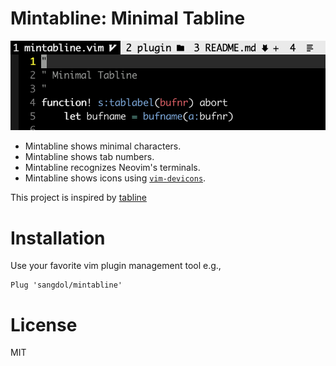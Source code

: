 Mintabline: Minimal Tabline
===

![mintabline screenshot](/screenshots/mintabline.png)

* Mintabline shows minimal characters.
* Mintabline shows tab numbers.
* Mintabline recognizes Neovim's terminals.
* Mintabline shows icons using [`vim-devicons`](https://github.com/ryanoasis/vim-devicons).

This project is inspired by [tabline](https://github.com/Sangdol/tabline.vim)

Installation
===

Use your favorite vim plugin management tool e.g.,

```vim
Plug 'sangdol/mintabline'
```

License
===

MIT
